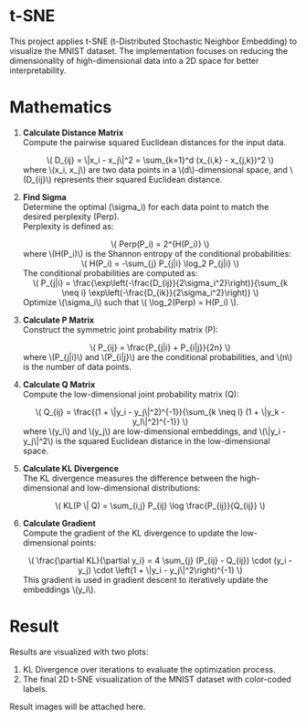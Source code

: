 # t-SNE

This project applies t-SNE (t-Distributed Stochastic Neighbor Embedding) to visualize the MNIST dataset. The implementation focuses on reducing the dimensionality of high-dimensional data into a 2D space for better interpretability.

# Mathematics

1. **Calculate Distance Matrix**  
   Compute the pairwise squared Euclidean distances for the input data.  
   <div align="center">  
   \( D_{ij} = \|x_i - x_j\|^2 = \sum_{k=1}^d (x_{i,k} - x_{j,k})^2 \)  
   </div>  
   where \(x_i, x_j\) are two data points in a \(d\)-dimensional space, and \(D_{ij}\) represents their squared Euclidean distance.

2. **Find Sigma**  
   Determine the optimal \(\sigma_i\) for each data point to match the desired perplexity \(Perp\).  
   Perplexity is defined as:  
   <div align="center">  
   \( Perp(P_i) = 2^{H(P_i)} \)  
   </div>  
   where \(H(P_i)\) is the Shannon entropy of the conditional probabilities:  
   <div align="center">  
   \( H(P_i) = -\sum_{j} P_{j|i} \log_2 P_{j|i} \)  
   </div>  
   The conditional probabilities are computed as:  
   <div align="center">  
   \( P_{j|i} = \frac{\exp\left(-\frac{D_{ij}}{2\sigma_i^2}\right)}{\sum_{k \neq i} \exp\left(-\frac{D_{ik}}{2\sigma_i^2}\right)} \)  
   </div>  
   Optimize \(\sigma_i\) such that \( \log_2(Perp) = H(P_i) \).

3. **Calculate P Matrix**  
   Construct the symmetric joint probability matrix \(P\):  
   <div align="center">  
   \( P_{ij} = \frac{P_{j|i} + P_{i|j}}{2n} \)  
   </div>  
   where \(P_{j|i}\) and \(P_{i|j}\) are the conditional probabilities, and \(n\) is the number of data points.

4. **Calculate Q Matrix**  
   Compute the low-dimensional joint probability matrix \(Q\):  
   <div align="center">  
   \( Q_{ij} = \frac{(1 + \|y_i - y_j\|^2)^{-1}}{\sum_{k \neq l} (1 + \|y_k - y_l\|^2)^{-1}} \)  
   </div>  
   where \(y_i\) and \(y_j\) are low-dimensional embeddings, and \(\|y_i - y_j\|^2\) is the squared Euclidean distance in the low-dimensional space.

5. **Calculate KL Divergence**  
   The KL divergence measures the difference between the high-dimensional and low-dimensional distributions:  
   <div align="center">  
   \( KL(P \| Q) = \sum_{i,j} P_{ij} \log \frac{P_{ij}}{Q_{ij}} \)  
   </div>

6. **Calculate Gradient**  
   Compute the gradient of the KL divergence to update the low-dimensional points:  
   <div align="center">  
   \( \frac{\partial KL}{\partial y_i} = 4 \sum_{j} (P_{ij} - Q_{ij}) \cdot (y_i - y_j) \cdot \left(1 + \|y_i - y_j\|^2\right)^{-1} \)  
   </div>  
   This gradient is used in gradient descent to iteratively update the embeddings \(y_i\).



# Result

Results are visualized with two plots:  
1. KL Divergence over iterations to evaluate the optimization process.  
2. The final 2D t-SNE visualization of the MNIST dataset with color-coded labels.  

Result images will be attached here.
